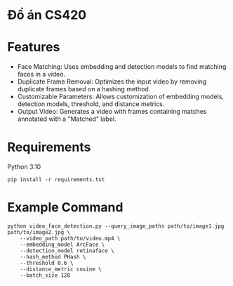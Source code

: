 # Đồ án CS420

# Features
- Face Matching: Uses embedding and detection models to find matching faces in a video.
- Duplicate Frame Removal: Optimizes the input video by removing duplicate frames based on a hashing method.
- Customizable Parameters: Allows customization of embedding models, detection models, threshold, and distance metrics.
- Output Video: Generates a video with frames containing matches annotated with a "Matched" label.

# Requirements
Python 3.10

```
pip install -r requirements.txt
```

# Example Command

```
python video_face_detection.py --query_image_paths path/to/image1.jpg path/to/image2.jpg \
    --video_path path/to/video.mp4 \
    --embedding_model ArcFace \
    --detection_model retinaface \
    --hash_method PHash \
    --threshold 0.6 \
    --distance_metric cosine \
    --batch_size 128
```
